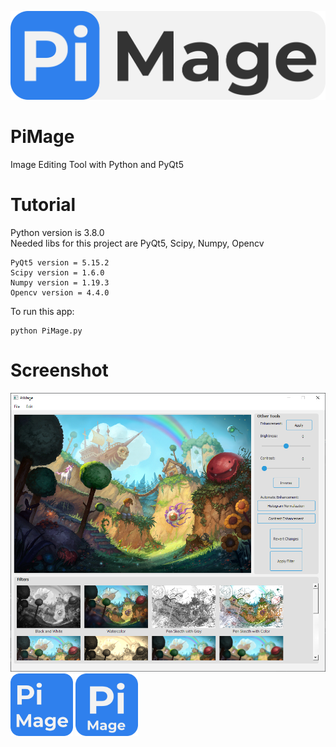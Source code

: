 ![PiMageIcon1](./GUI/pimage_1.png)
# PiMage
Image Editing Tool with Python and PyQt5

# Tutorial

Python version is 3.8.0 </br>
Needed libs for this project are PyQt5, Scipy, Numpy, Opencv </br>

```
PyQt5 version = 5.15.2
Scipy version = 1.6.0
Numpy version = 1.19.3
Opencv version = 4.4.0
```

To run this app:

```
python PiMage.py
```

# Screenshot

![PiMage](./GUI/gui.png)
<img alt="PiMageIcon0" src="./GUI/pimage_0.png" width=100>
<img alt="PiMageIcon2" src="./GUI/pimage_2.png" width=100>
